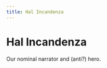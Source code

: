 ```yaml
--- 
title: Hal Incandenza
---
```


Hal Incandenza
==============

Our nominal narrator and (anti?) hero.